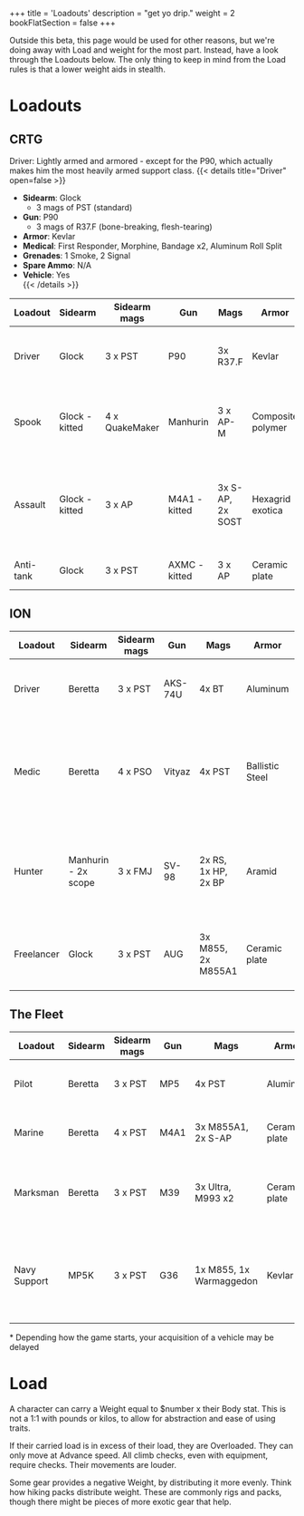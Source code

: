 +++
title = 'Loadouts'
description = "get yo drip."
weight = 2
bookFlatSection = false
+++

Outside this beta, this page would be used for other reasons, but we're doing away with Load and weight for the most part. Instead, have a look through the Loadouts below. The only thing to keep in mind from the Load rules is that a lower weight aids in stealth.

# Loadouts

## CRTG

Driver: Lightly armed and armored - except for the P90, which actually makes him the most heavily armed support class.
{{< details title="Driver" open=false >}}
- **Sidearm**: Glock    
  - 3 mags of PST  (standard)  
- **Gun**: P90  
  - 3 mags of R37.F (bone-breaking, flesh-tearing)  
- **Armor**: Kevlar  
- **Medical**: First Responder, Morphine, Bandage x2, Aluminum Roll Split  
- **Grenades**: 1 Smoke, 2 Signal  
- **Spare Ammo**: N/A   
- **Vehicle**: Yes  
{{< /details >}}


| Loadout   | Sidearm        | Sidearm mags   | Gun           | Mags             | Armor             | Medical                                                                           | Grenades                      | Spare Ammo       | Vehicle |
| --------- | -------------- | -------------- | ------------- | ---------------- | ----------------- | --------------------------------------------------------------------------------- | ----------------------------- | ---------------- | ------- |
| Driver    | Glock          | 3 x PST        | P90           | 3x R37.F         | Kevlar            | First Responder, Morphine, Bandage x2, AluRoll                                    | N/A                           | N/A              | Y       |
| Spook     | Glock - kitted | 4 x QuakeMaker | Manhurin      | 3 x AP-M         | Composite polymer | AFAK, Norepinephrine x2, Trimadol, Hemostatic, AluRoll, Ibuprofen                 | 2 Flashbang, Smoke, Signal    | 20               | N       |
| Assault   | Glock - kitted | 3 x AP         | M4A1 - kitted | 3x S-AP, 2x SOST | Hexagrid exotica  | IFAK, Adrenaline, Morphine, Propital, Analgesic, AluRoll, Hemostatic, Surgery kit | 2 Frag, 1 Impact, 1 Flashbang | 90 S-AP, 30 SOST | N       |
| Anti-tank | Glock          | 3 x PST        | AXMC - kitted | 3 x AP           | Ceramic plate     | IFAK, Morphine, Surgery kit                                                       | 2 Smoke, 2 Signal             | 20 FMJ           | N       |

## ION

| Loadout    | Sidearm             | Sidearm mags | Gun     | Mags                | Armor           | Medical                                                                 | Grenades                   | Spare Ammo           | Vehicle |
| ---------- | ------------------- | ------------ | ------- | ------------------- | --------------- | ----------------------------------------------------------------------- | -------------------------- | -------------------- | ------- |
| Driver     | Beretta             | 3 x PST      | AKS-74U | 4x BT               | Aluminum        | First Responder, Morphine, Bandage x2, Splint                           | 2 Frag                     | 60 BT                | Y       |
| Medic      | Beretta             | 4 x PSO      | Vityaz  | 4x PST              | Ballistic Steel | Medic Pack, Surgery Kit, IbuProfen, Morphine x3, Tourniquet x2, AluRoll | 2 Flashbang, Smoke, Signal | N/A                  | N       |
| Hunter     | Manhurin - 2x scope | 3 x FMJ      | SV-98   | 2x RS, 1x HP, 2x BP | Aramid          | IFAK, Morphine x2, Trimadol, Splint, Bandages x2, Cao Sao Vang          | N/A                        | 20 HP, 20 RS, 12 FMJ | N       |
| Freelancer | Glock               | 3 x PST      | AUG     | 3x M855, 2x M855A1  | Ceramic plate   | AFAK, Morphine x2, Cao Sao Vang, Splint, Tourniquet                     | 3 Frag, 1 Smoke, 1 Signal  | 120 M855             | N       |

## The Fleet

| Loadout      | Sidearm | Sidearm mags | Gun  | Mags                    | Armor         | Medical                                                                | Grenades                      | Spare Ammo           | Vehicle |
| ------------ | ------- | ------------ | ---- | ----------------------- | ------------- | ---------------------------------------------------------------------- | ----------------------------- | ---------------------| ------- |
| Pilot        | Beretta | 3 x PST      | MP5  | 4x PST                  | Aluminum      | IFAK, Bandage x2, Surgery kit, Splint                                  | 1 Smoke, 1 Signal             | 90 PST               | Y\*     |
| Marine       | Beretta | 4 x PST      | M4A1 | 3x M855A1, 2x S-AP      | Ceramic plate | AFAK, Hemostatic x2, AluRoll, Analgesic                                | 2 Frag, 2 Impact, 1 Smoke     | 120 M855A1           | N       |
| Marksman     | Beretta | 3 x PST      | M39  | 3x Ultra, M993 x2       | Ceramic plate | AFAK, Hemostatic, Splint, Bandages x2, Analgesic                       | 2 Frag, 1 Flashbang, 1 Signal | 30 Ultra, 10 M993    | N       |
| Navy Support | MP5K    | 3 x PST      | G36  | 1x M855, 1x Warmaggedon | Kevlar        | First Responder Kit, Tourniquet x2, AluRoll x2, Ibuprofen, Surgery kit | 3 Frag, 2 Smoke, 2 Signal     | 60 M855, 60 PST      | Y\*     |

\* Depending how the game starts, your acquisition of a vehicle may be delayed


# Load
A character can carry a Weight equal to $number x their Body stat. This is not a 1:1 with pounds or kilos, to allow for abstraction and ease of using traits. 

If their carried load is in excess of their load, they are Overloaded. They can only move at Advance speed. All climb checks, even with equipment, require checks. Their movements are louder.  

Some gear provides a negative Weight, by distributing it more evenly. Think how hiking packs distribute weight. These are commonly rigs and packs, though there might be pieces of more exotic gear that help.